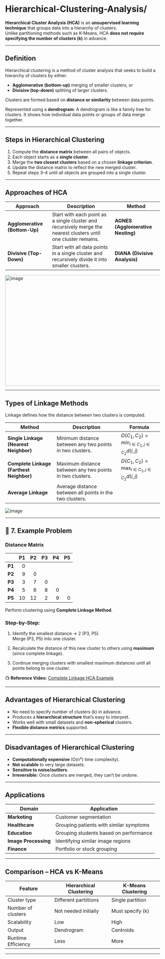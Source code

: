 # Hierarchical-Clustering-Analysis/


**Hierarchical Cluster Analysis (HCA)** is an **unsupervised learning technique** that groups data into a hierarchy of clusters.  
Unlike partitioning methods such as K-Means, HCA **does not require specifying the number of clusters (k)** in advance.

---

## Definition

Hierarchical clustering is a method of cluster analysis that seeks to build a hierarchy of clusters by either:
- **Agglomerative (bottom-up)** merging of smaller clusters, or
- **Divisive (top-down)** splitting of larger clusters.

Clusters are formed based on **distance or similarity** between data points.

Represented using a **dendrogram**:
A dendrogram is like a family tree for clusters. It shows how individual data points or groups of data merge together.

---

## Steps in Hierarchical Clustering

1. Compute the **distance matrix** between all pairs of objects.
2. Each object starts as a **single cluster**.
3. Merge the **two closest clusters** based on a chosen **linkage criterion**.
4. Update the distance matrix to reflect the new merged cluster.
5. Repeat steps 3–4 until all objects are grouped into a single cluster.

---

## Approaches of HCA

| Approach | Description | Method |
|-----------|--------------|---------|
| **Agglomerative (Bottom-Up)** | Start with each point as a single cluster and recursively merge the nearest clusters until one cluster remains. | **AGNES (Agglomerative Nesting)** |
| **Divisive (Top-Down)** | Start with all data points in a single cluster and recursively divide it into smaller clusters. | **DIANA (Divisive Analysis)** |
<img width="660" height="360" alt="image" src="https://github.com/user-attachments/assets/7f03c7ca-b580-4f5f-9ccd-9c096949b880" />

---

## Types of Linkage Methods

Linkage defines how the distance between two clusters is computed.

| Method | Description | Formula |
|---------|--------------|----------|
| **Single Linkage (Nearest Neighbor)** | Minimum distance between any two points in two clusters. | $D(C_1, C_2) = \min_{i \in C_1, j \in C_2} d(i, j)$ |
| **Complete Linkage (Farthest Neighbor)** | Maximum distance between any two points in two clusters. | $D(C_1, C_2) = \max_{i \in C_1, j \in C_2} d(i, j)$ |
| **Average Linkage** | Average distance between all points in the two clusters. |  |

![image](https://github.com/user-attachments/assets/a3f77b15-c862-4ee9-ad5e-e9d9e767f5b1)

---


## 🧮 7. Example Problem 

### Distance Matrix

|   | P1 | P2 | P3 | P4 | P5 |
|:-:|---:|---:|---:|---:|---:|
| **P1** | 0 |   |   |   |   |
| **P2** | 9 | 0 |   |   |   |
| **P3** | 3 | 7 | 0 |   |   |
| **P4** | 5 | 6 | 8 | 0 |   |
| **P5** | 10 | 12 | 2 | 9 | 0 |

Perform clustering using **Complete Linkage Method**.

### Step-by-Step:

1. Identify the smallest distance → 2 (P3, P5).  
   Merge (P3, P5) into one cluster.

2. Recalculate the distance of this new cluster to others using **maximum** (since complete linkage).

3. Continue merging clusters with smallest maximum distances until all points belong to one cluster.

📺 **Reference Video:** [Complete Linkage HCA Example](https://www.youtube.com/watch?v=JeY9P-Vw9hg)



---

## Advantages of Hierarchical Clustering

* No need to specify number of clusters (k) in advance.
* Produces a **hierarchical structure** that’s easy to interpret.
* Works well with small datasets and **non-spherical** clusters.
* **Flexible distance metrics** supported.

---

## Disadvantages of Hierarchical Clustering

* **Computationally expensive** (O(n³) time complexity).
* **Not scalable** to very large datasets.
* **Sensitive to noise/outliers**.
* **Irreversible:** Once clusters are merged, they can’t be undone.

---

## Applications

| Domain               | Application                             |
| -------------------- | --------------------------------------- |
| **Marketing**        | Customer segmentation                   |
| **Healthcare**       | Grouping patients with similar symptoms |
| **Education**        | Grouping students based on performance  |
| **Image Processing** | Identifying similar image regions       |
| **Finance**          | Portfolio or stock grouping             |

---

## Comparison – HCA vs K-Means

| Feature            | Hierarchical Clustering | K-Means Clustering        |
| ------------------ | ----------------------- | ------------------------- |
| Cluster type       | Different partiitions   | Single partition          |
| Number of clusters | Not needed initially    | Must specify (k)          |
| Scalability        | Low                     | High                      |
| Output             | Dendrogram              | Centroids                 |
| Runtime Efficiency | Less                    | More                      |

---
